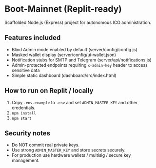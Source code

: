 # Boot-Mainnet (Replit-ready)

Scaffolded Node.js (Express) project for autonomous ICO administration.

## Features included
- Blind Admin mode enabled by default (server/config/config.js)
- Masked wallet display (server/config/ui-wallet.json)
- Notification stubs for SMTP and Telegram (server/api/notifications.js)
- Admin-protected endpoints requiring `x-admin-key` header to access sensitive data
- Simple static dashboard (dashboard/src/index.html)

## How to run on Replit / locally
1. Copy `.env.example` to `.env` and set `ADMIN_MASTER_KEY` and other credentials.
2. `npm install`
3. `npm start`

## Security notes
- Do NOT commit real private keys.
- Use strong `ADMIN_MASTER_KEY` and store secrets securely.
- For production use hardware wallets / multisig / secure key management.

